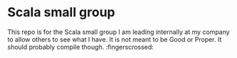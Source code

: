 # Scala small group

This repo is for the Scala small group I am leading internally at my company to allow others to see what I have. It is not meant to be Good or Proper. It should probably compile though. :fingerscrossed: